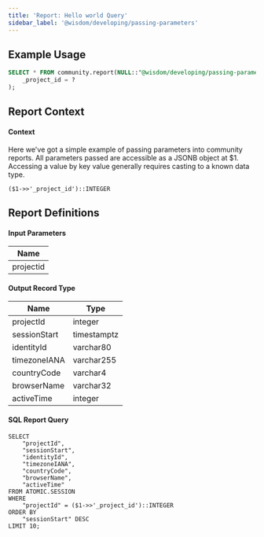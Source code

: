```yaml
---
title: 'Report: Hello world Query'
sidebar_label: '@wisdom/developing/passing-parameters'
---
```



## Example Usage

```sql
SELECT * FROM community.report(NULL::"@wisdom/developing/passing-parameters", 
	_project_id = ?
);
```


## Report Context




#### Context
Here we've got a simple example of passing parameters into community reports. All parameters passed are accessible as a JSONB object at $1.  Accessing a value by key value generally requires casting to a known data type.

`($1->>'_project_id')::INTEGER`




## Report Definitions

#### Input Parameters


| Name                                               |
|----------------------------------------------------|
| projectid                                          |



#### Output Record Type


| Name                           | Type                 |
|--------------------------------|----------------------|
| projectId                      | integer              |
| sessionStart                   | timestamptz          |
| identityId                     | varchar80            |
| timezoneIANA                   | varchar255           |
| countryCode                    | varchar4             |
| browserName                    | varchar32            |
| activeTime                     | integer              |



#### SQL Report Query

```
SELECT 
    "projectId",
    "sessionStart",
    "identityId",
    "timezoneIANA",
    "countryCode",
    "browserName",
    "activeTime"
FROM ATOMIC.SESSION
WHERE
    "projectId" = ($1->>'_project_id')::INTEGER
ORDER BY 
    "sessionStart" DESC
LIMIT 10;
```

    